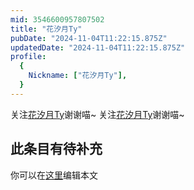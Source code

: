 ```yaml
---
mid: 3546600957807502
title: "花汐月Ty"
pubDate: "2024-11-04T11:22:15.875Z"
updatedDate: "2024-11-04T11:22:15.875Z"
profile:
  {
    Nickname: ["花汐月Ty"],
  }
---
```


关注[花汐月Ty](https://space.bilibili.com/3546600957807502)谢谢喵~ 关注[花汐月Ty](https://space.bilibili.com/3546600957807502)谢谢喵~

## 此条目有待补充
你可以在[这里](https://github.com/Yuhanawa/VTuber.ICU-Content/edit/master/v/花汐月Ty/index.md)编辑本文
